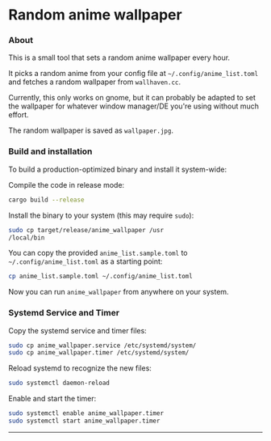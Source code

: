 # Random anime wallpaper

### About

This is a small tool that sets a random anime wallpaper every hour.

It picks a random anime from your config file at `~/.config/anime_list.toml` and fetches a random wallpaper from `wallhaven.cc`.

Currently, this only works on gnome, but it can probably be adapted to set the wallpaper for whatever window manager/DE you're using without much effort.

The random wallpaper is saved as `wallpaper.jpg`.

### Build and installation

To build a production-optimized binary and install it system-wide:

Compile the code in release mode:

```bash
cargo build --release
```

Install the binary to your system (this may require `sudo`):

```bash
sudo cp target/release/anime_wallpaper /usr
/local/bin
```

You can copy the provided `anime_list.sample.toml` to `~/.config/anime_list.toml` as a starting point:

```bash
cp anime_list.sample.toml ~/.config/anime_list.toml
```

Now you can run `anime_wallpaper` from anywhere on your system.

### Systemd Service and Timer

Copy the systemd service and timer files:

```bash
sudo cp anime_wallpaper.service /etc/systemd/system/
sudo cp anime_wallpaper.timer /etc/systemd/system/
```

Reload systemd to recognize the new files:

```bash
sudo systemctl daemon-reload
```

Enable and start the timer:

```bash
sudo systemctl enable anime_wallpaper.timer
sudo systemctl start anime_wallpaper.timer
```

---
